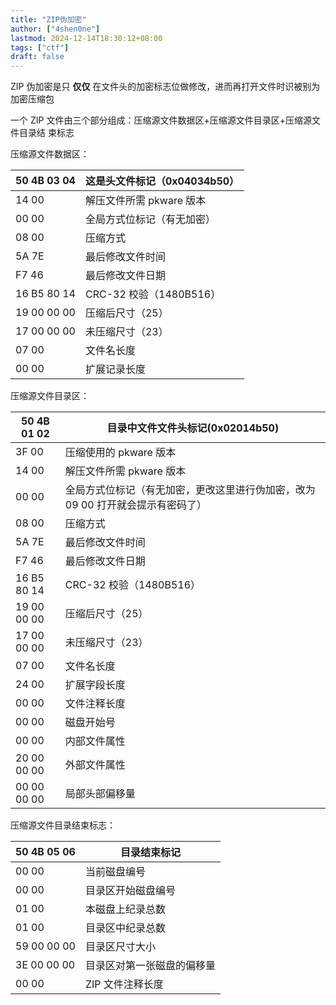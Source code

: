 ```yaml
---
title: "ZIP伪加密"
author: ["4shen0ne"]
lastmod: 2024-12-14T18:30:12+08:00
tags: ["ctf"]
draft: false
---
```


ZIP 伪加密是只 **仅仅** 在文件头的加密标志位做修改，进而再打开文件时识被别为加密压缩包

一个 ZIP 文件由三个部分组成：压缩源文件数据区+压缩源文件目录区+压缩源文件目录结
束标志

压缩源文件数据区：

| 50 4B 03 04 | 这是头文件标记（0x04034b50） |
|-------------|---------------------|
| 14 00       | 解压文件所需 pkware 版本 |
| 00 00       | 全局方式位标记（有无加密） |
| 08 00       | 压缩方式            |
| 5A 7E       | 最后修改文件时间    |
| F7 46       | 最后修改文件日期    |
| 16 B5 80 14 | CRC-32 校验（1480B516） |
| 19 00 00 00 | 压缩后尺寸（25）    |
| 17 00 00 00 | 未压缩尺寸（23）    |
| 07 00       | 文件名长度          |
| 00 00       | 扩展记录长度        |

压缩源文件目录区：

| 50 4B 01 02 | 目录中文件文件头标记(0x02014b50)            |
|-------------|-----------------------------------|
| 3F 00       | 压缩使用的 pkware 版本                      |
| 14 00       | 解压文件所需 pkware 版本                    |
| 00 00       | 全局方式位标记（有无加密，更改这里进行伪加密，改为 09 00 打开就会提示有密码了） |
| 08 00       | 压缩方式                                    |
| 5A 7E       | 最后修改文件时间                            |
| F7 46       | 最后修改文件日期                            |
| 16 B5 80 14 | CRC-32 校验（1480B516）                     |
| 19 00 00 00 | 压缩后尺寸（25）                            |
| 17 00 00 00 | 未压缩尺寸（23）                            |
| 07 00       | 文件名长度                                  |
| 24 00       | 扩展字段长度                                |
| 00 00       | 文件注释长度                                |
| 00 00       | 磁盘开始号                                  |
| 00 00       | 内部文件属性                                |
| 20 00 00 00 | 外部文件属性                                |
| 00 00 00 00 | 局部头部偏移量                              |

压缩源文件目录结束标志：

| 50 4B 05 06 | 目录结束标记  |
|-------------|---------|
| 00 00       | 当前磁盘编号  |
| 00 00       | 目录区开始磁盘编号 |
| 01 00       | 本磁盘上纪录总数 |
| 01 00       | 目录区中纪录总数 |
| 59 00 00 00 | 目录区尺寸大小 |
| 3E 00 00 00 | 目录区对第一张磁盘的偏移量 |
| 00 00       | ZIP 文件注释长度 |
